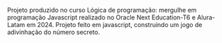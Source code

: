 Projeto produzido no curso Lógica de programação: mergulhe em programação Javascript realizado no Oracle Next Education-T6 e Alura-Latam em 2024.
Projeto feito em javascript, construindo um jogo de adivinhação do número secreto.
